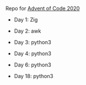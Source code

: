 Repo for [Advent of Code 2020](https://adventofcode.com/2020)

-   Day 1: Zig
-   Day 2: awk
-   Day 3: python3
-   Day 4: python3

-   Day 6: python3
-   Day 18: python3
